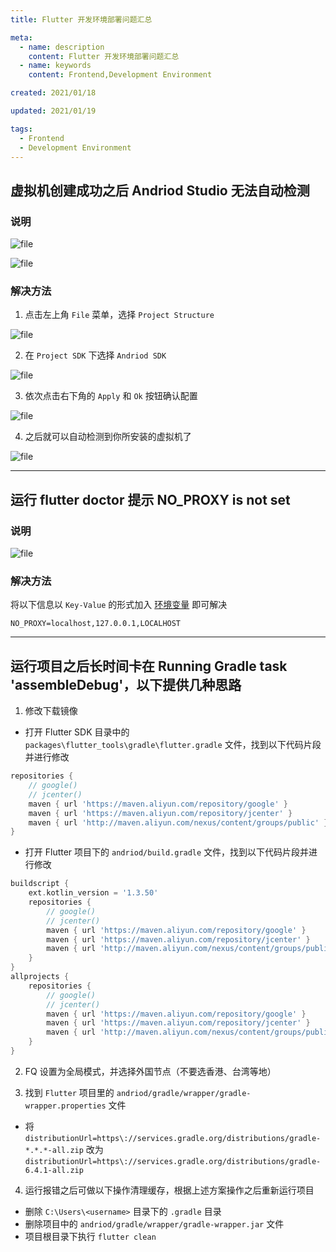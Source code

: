 ```yaml
---
title: Flutter 开发环境部署问题汇总

meta:
  - name: description
    content: Flutter 开发环境部署问题汇总
  - name: keywords
    content: Frontend,Development Environment

created: 2021/01/18

updated: 2021/01/19

tags:
  - Frontend
  - Development Environment
---
```


## 虚拟机创建成功之后 Andriod Studio 无法自动检测

### 说明

![file](/images/Flutter开发环境部署问题汇总/question_one_1.png)

![file](/images/Flutter开发环境部署问题汇总/question_one_2.png)

### 解决方法

1. 点击左上角 `File` 菜单，选择 `Project Structure`

![file](/images/Flutter开发环境部署问题汇总/question_one_3.png)

2. 在 `Project SDK` 下选择 `Andriod SDK`

![file](/images/Flutter开发环境部署问题汇总/question_one_4.png)

3. 依次点击右下角的 `Apply` 和 `Ok` 按钮确认配置

![file](/images/Flutter开发环境部署问题汇总/question_one_5.png)

4. 之后就可以自动检测到你所安装的虚拟机了

![file](/images/Flutter开发环境部署问题汇总/question_one_6.png)

---

## 运行 flutter doctor 提示 NO_PROXY is not set

### 说明

![file](/images/Flutter开发环境部署问题汇总/question_two_1.png)

### 解决方法

将以下信息以 `Key-Value` 的形式加入 [环境变量](../other/配置环境变量.md) 即可解决

```
NO_PROXY=localhost,127.0.0.1,LOCALHOST
```

---

## 运行项目之后长时间卡在 Running Gradle task 'assembleDebug'，以下提供几种思路

1. 修改下载镜像

- 打开 Flutter SDK 目录中的 `packages\flutter_tools\gradle\flutter.gradle` 文件，找到以下代码片段并进行修改

```dart
repositories {
    // google()
    // jcenter()
    maven { url 'https://maven.aliyun.com/repository/google' }
    maven { url 'https://maven.aliyun.com/repository/jcenter' }
    maven { url 'http://maven.aliyun.com/nexus/content/groups/public' }
}
```

- 打开 Flutter 项目下的 `andriod/build.gradle` 文件，找到以下代码片段并进行修改

```dart
buildscript {
    ext.kotlin_version = '1.3.50'
    repositories {
        // google()
        // jcenter()
        maven { url 'https://maven.aliyun.com/repository/google' }
        maven { url 'https://maven.aliyun.com/repository/jcenter' }
        maven { url 'http://maven.aliyun.com/nexus/content/groups/public' }
    }
}
allprojects {
    repositories {
        // google()
        // jcenter()
        maven { url 'https://maven.aliyun.com/repository/google' }
        maven { url 'https://maven.aliyun.com/repository/jcenter' }
        maven { url 'http://maven.aliyun.com/nexus/content/groups/public' }
    }
}
```

2. FQ 设置为全局模式，并选择外国节点（不要选香港、台湾等地）

3. 找到 `Flutter` 项目里的 `andriod/gradle/wrapper/gradle-wrapper.properties` 文件

- 将 `distributionUrl=https\://services.gradle.org/distributions/gradle-*.*.*-all.zip` 改为 `distributionUrl=https\://services.gradle.org/distributions/gradle-6.4.1-all.zip`

4. 运行报错之后可做以下操作清理缓存，根据上述方案操作之后重新运行项目

- 删除 `C:\Users\<username>` 目录下的 `.gradle` 目录
- 删除项目中的 `andriod/gradle/wrapper/gradle-wrapper.jar` 文件
- 项目根目录下执行 `flutter clean`
